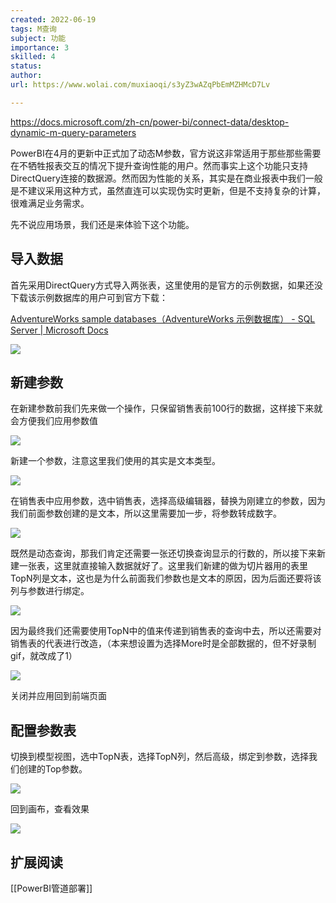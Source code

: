 ```yaml
---
created: 2022-06-19
tags: M查询 
subject: 功能
importance: 3
skilled: 4
status:
author:
url: https://www.wolai.com/muxiaoqi/s3yZ3wAZqPbEmMZHMcD7Lv

---
```

https://docs.microsoft.com/zh-cn/power-bi/connect-data/desktop-dynamic-m-query-parameters

PowerBI在4月的更新中正式加了动态M参数，官方说这非常适用于那些那些需要在不牺牲报表交互的情况下提升查询性能的用户。然而事实上这个功能只支持DirectQuery连接的数据源。然而因为性能的关系，其实是在商业报表中我们一般是不建议采用这种方式，虽然直连可以实现伪实时更新，但是不支持复杂的计算，很难满足业务需求。

先不说应用场景，我们还是来体验下这个功能。

## 导入数据

首先采用DirectQuery方式导入两张表，这里使用的是官方的示例数据，如果还没下载该示例数据库的用户可到官方下载：

[AdventureWorks sample databases（AdventureWorks 示例数据库） - SQL Server | Microsoft Docs](https://docs.microsoft.com/zh-cn/sql/samples/adventureworks-install-configure?view=sql-server-ver15&tabs=ssms)

![](https://s2.loli.net/2022/06/21/sjHqbhAIyO7PXlz.png)


## 新建参数

在新建参数前我们先来做一个操作，只保留销售表前100行的数据，这样接下来就会方便我们应用参数值

![](https://s2.loli.net/2022/06/21/DP47u2TjyABbNZx.png)

新建一个参数，注意这里我们使用的其实是文本类型。

![](https://s2.loli.net/2022/06/21/2r7Szaj8BLumpe1.png)


在销售表中应用参数，选中销售表，选择高级编辑器，替换为刚建立的参数，因为我们前面参数创建的是文本，所以这里需要加一步，将参数转成数字。

![](https://s2.loli.net/2022/06/21/2r7Szaj8BLumpe1.png)

既然是动态查询，那我们肯定还需要一张还切换查询显示的行数的，所以接下来新建一张表，这里就直接输入数据就好了。这里我们新建的做为切片器用的表里TopN列是文本，这也是为什么前面我们参数也是文本的原因，因为后面还要将该列与参数进行绑定。

![](https://s2.loli.net/2022/06/21/M8nIJshYLkX2RcF.png)


因为最终我们还需要使用TopN中的值来传递到销售表的查询中去，所以还需要对销售表的代表进行改造，（本来想设置为选择More时是全部数据的，但不好录制gif，就改成了1）

![](https://s2.loli.net/2022/06/21/COfSj34Y6mIalJc.png)


关闭并应用回到前端页面

## 配置参数表

切换到模型视图，选中TopN表，选择TopN列，然后高级，绑定到参数，选择我们创建的Top参数。

![](https://s2.loli.net/2022/06/21/COfSj34Y6mIalJc.png)

回到画布，查看效果

![](https://secure2.wostatic.cn/static/iZBywUiDGjKAbhZPFroh2K/%E5%8A%A8%E7%94%BB.gif?auth_key=1655818107-bCMB9o7nYoGZ8LcSUjsR8h-0-f4c84e0fdbb5da0e9893160bb16546a7)

## 扩展阅读

[[PowerBI管道部署]]